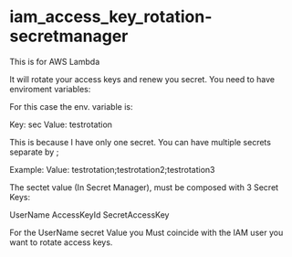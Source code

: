 # iam_access_key_rotation-secretmanager

This is for AWS Lambda

It will rotate your access keys and renew you secret.
You need to have enviroment variables:

For this case the env. variable is:

Key: sec
Value: testrotation

This is because I have only one secret. You can have multiple secrets separate by ;

Example: Value: testrotation;testrotation2;testrotation3

The sectet value (In Secret Manager), must be composed with 3 Secret Keys:

UserName
AccessKeyId
SecretAccessKey

For the UserName secret Value you Must coincide with the IAM user you want to rotate access keys.
